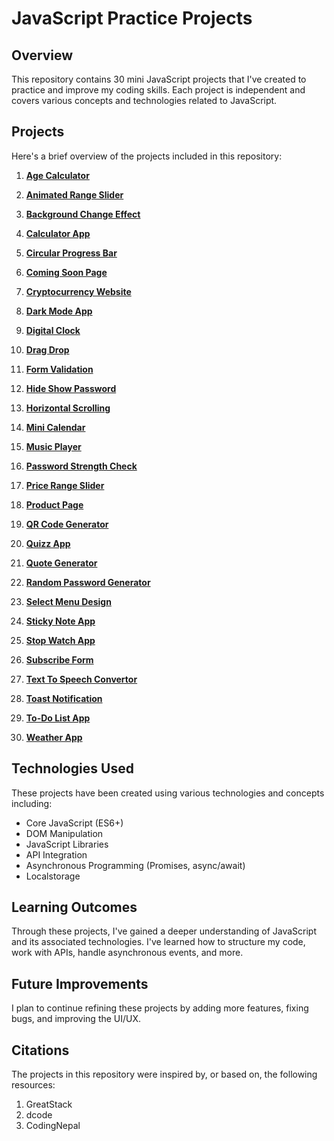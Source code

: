 # JavaScript Practice Projects

## Overview

This repository contains 30 mini JavaScript projects that I've created to practice and improve my coding skills. Each project is independent and covers various concepts and technologies related to JavaScript.

## Projects

Here's a brief overview of the projects included in this repository:

1. [**Age Calculator**](age-calculator/README.md)

2. [**Animated Range Slider**](animated-range-slider/README.md)

3. [**Background Change Effect**](background-change-effect/README.md)

4. [**Calculator App**](calculator-app/README.md)

5. [**Circular Progress Bar**](circular-progress-bar/README.md)

6. [**Coming Soon Page**](coming-soon-page/README.md)

7. [**Cryptocurrency Website**](cryptocurrency-website/README.md)

8. [**Dark Mode App**](dark-mode-app/README.md)

9. [**Digital Clock**](digital-clock/README.md)

10. [**Drag Drop**](drag-drop/README.md)

11. [**Form Validation**](form-validation/README.md)

12. [**Hide Show Password**](hide-show-password/README.md)

13. [**Horizontal Scrolling**](horizontal-scrolling/README.md)

14. [**Mini Calendar**](mini-calendar/README.md)

15. [**Music Player**](music-player/README.md)

16. [**Password Strength Check**](password-strength-check/README.md)

17. [**Price Range Slider**](price-range-slider/README.md)

18. [**Product Page**](product-page/README.md)

19. [**QR Code Generator**](qr-code-generator/README.md)

20. [**Quizz App**](quizz-app/README.md)

21. [**Quote Generator**](quote-generator/README.md)

22. [**Random Password Generator**](random-password-generator/README.md)

23. [**Select Menu Design**](select-menu-design/README.md)

24. [**Sticky Note App**](sticky-note-app/README.md)

25. [**Stop Watch App**](stopwatch-app/README.md)

26. [**Subscribe Form**](subscribe-form/README.md)

27. [**Text To Speech Convertor**](text-to-speech-converter/README.md)

28. [**Toast Notification**](toast-notification/README.md)

29. [**To-Do List App**](todo-list-app/README.md)

30. [**Weather App**](weather-app/README.md)


## Technologies Used

These projects have been created using various technologies and concepts including:

- Core JavaScript (ES6+)
- DOM Manipulation
- JavaScript Libraries 
- API Integration 
- Asynchronous Programming (Promises, async/await)
- Localstorage

## Learning Outcomes

Through these projects, I've gained a deeper understanding of JavaScript and its associated technologies. I've learned how to structure my code, work with APIs, handle asynchronous events, and more.

## Future Improvements

I plan to continue refining these projects by adding more features, fixing bugs, and improving the UI/UX.

## Citations

The projects in this repository were inspired by, or based on, the following resources:

1. GreatStack
2. dcode
3. CodingNepal

